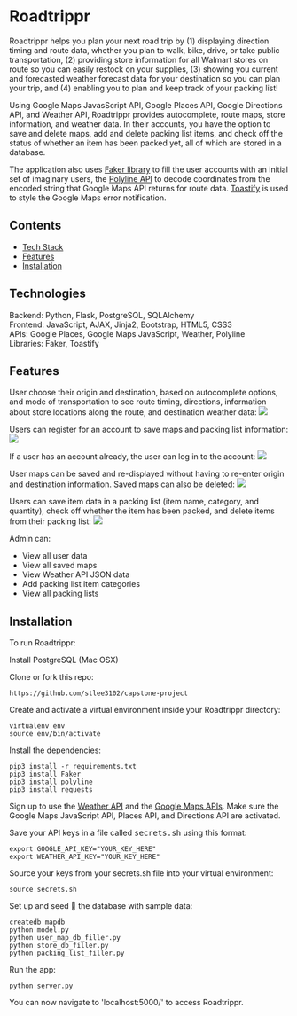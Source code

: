 # Roadtrippr
Roadtrippr helps you plan your next road trip by (1) displaying direction timing and route data, whether you plan to walk, bike, drive, or take public transportation, (2) providing store information for all Walmart stores on route so you can easily restock on your supplies, (3) showing you current and forecasted weather forecast data for your destination so you can plan your trip, and (4) enabling you to plan and keep track of your packing list! 

Using Google Maps JavasScript API, Google Places API, Google Directions API, and Weather API, Roadtrippr provides autocomplete, route maps, store information, and weather data. In their accounts, you have the option to save and delete maps, add and delete packing list items, and check off the status of whether an item has been packed yet, all of which are stored in a database. 

The application also uses [Faker library](https://faker.readthedocs.io/en/master/) to fill the user accounts with an initial set of imaginary users, the [Polyline API](https://pypi.org/project/polyline/#:~:text=Decoding,setting%20geojson%3DTrue) to decode coordinates from the encoded string that Google Maps API returns for route data. [Toastify](https://github.com/apvarun/toastify-js) is used to style the Google Maps error notification. 

## Contents
* [Tech Stack](#technologies)
* [Features](#features)
* [Installation](#install)

## <a name="technologies"></a>Technologies
Backend: Python, Flask, PostgreSQL, SQLAlchemy<br/>
Frontend: JavaScript, AJAX, Jinja2, Bootstrap, HTML5, CSS3<br/>
APIs: Google Places, Google Maps JavaScript, Weather, Polyline<br/>
Libraries: Faker, Toastify<br/>

## <a name="features"></a>Features

User choose their origin and destination, based on autocomplete options, and mode of transportation to see route timing, directions, information about store locations along the route, and destination weather data:
![](IMG1)

Users can register for an account to save maps and packing list information:
![](IMG2)

If a user has an account already, the user can log in to the account:
![](IMG3)

User maps can be saved and re-displayed without having to re-enter origin and destination information. Saved maps can also be deleted:
![](IMG4)

Users can save item data in a packing list (item name, category, and quantity), check off whether the item has been packed, and delete items from their packing list:
![](IMG5)

Admin can:
* View all user data
* View all saved maps
* View Weather API JSON data
* Add packing list item categories
* View all packing lists

## <a name="install"></a>Installation

To run Roadtrippr:

Install PostgreSQL (Mac OSX)

Clone or fork this repo:

```
https://github.com/stlee3102/capstone-project
```

Create and activate a virtual environment inside your Roadtrippr directory:

```
virtualenv env
source env/bin/activate
```

Install the dependencies:

```
pip3 install -r requirements.txt
pip3 install Faker
pip3 install polyline
pip3 install requests
```

Sign up to use the [Weather API](https://www.weatherapi.com/docs/) and the [Google Maps APIs](https://developers.google.com/maps/documentation/javascript/overview). Make sure the Google Maps JavaScript API,  Places API, and Directions API are activated.

Save your API keys in a file called <kbd>secrets.sh</kbd> using this format:

```
export GOOGLE_API_KEY="YOUR_KEY_HERE"
export WEATHER_API_KEY="YOUR_KEY_HERE"
```

Source your keys from your secrets.sh file into your virtual environment:

```
source secrets.sh
```

Set up and seed 🌱 the database with sample data:

```
createdb mapdb
python model.py
python user_map_db_filler.py
python store_db_filler.py
python packing_list_filler.py
```

Run the app:

```
python server.py
```

You can now navigate to 'localhost:5000/' to access Roadtrippr.